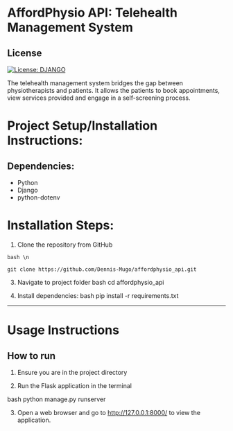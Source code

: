 # AffordPhysio API: Telehealth Management System
## License
[![License: DJANGO](https://img.shields.io/badge/License-Django-brightgreen.svg)](https://www.djangoproject.com/trademarks/)

The telehealth management system bridges the gap between physiotherapists and patients. It allows the patients to book appointments, view services provided and engage in a self-screening process.

# Project Setup/Installation Instructions:
## Dependencies:
* Python
* Django
* python-dotenv

# Installation Steps:
1. Clone the repository from GitHub
```
bash \n
```

```
git clone https://github.com/Dennis-Mugo/affordphysio_api.git
```


3. Navigate to project folder
bash
  cd affordphysio_api


4. Install dependencies:
bash
pip install -r requirements.txt

---
# Usage Instructions
## How to run

1. Ensure you are in the project directory

   
2. Run the Flask application in the terminal

bash
python manage.py runserver


3. Open a web browser and go to http://127.0.0.1:8000/ to view the application.
